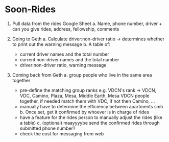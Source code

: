 # Soon-Rides

<initial planning>

1. Pull data from the rides Google Sheet
    a. Name, phone number, driver + can you give rides, address, fellowship, comments
    
2. Going to Geth
    a. Calculate driver:non-driver ratio → determines whether to print out the warning message
    b. A table of:
    - current driver names and the total number
    - current non-driver names and the total number
    - driver:non-driver ratio, warning message
    
3. Coming back from Geth
    a. group people who live in the same area together
    - pre-define the matching group ranks
      e.g. VDCN's rank -> VDCN, VDC, Camino, Plaza, Mesa, Middle Earth, Mesa
      VDCN people together, if needed match them with VDC, if not then Camino, ...
    - manually have to determine the efficiency between apartments smh
    b. Once set, get it confirmed by whoever is in charge of rides
    - have a feature for the rides person to manually adjust the rides (like a table)
    c. (optional) maayyyybe send the confirmed rides through submitted phone number?
    - check the cost for messaging from web
